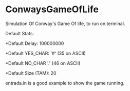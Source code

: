 # ConwaysGameOfLife

Simulation Of Conway's Game Of life, to run on terminal.

Default Stats:

*Default Delay: 100000000

*Default YES_CHAR: '#' (35 on ASCII)

*Default NO_CHAR '.' (46 on ASCII)

*Default Size (TAM): 20


entrada.in is a good example to show the game running.

